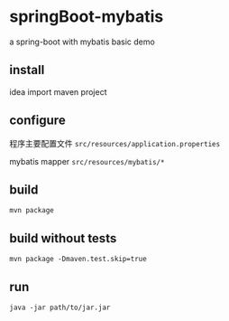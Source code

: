 # springBoot-mybatis
a spring-boot with mybatis basic demo


## install

idea import maven project

## configure

程序主要配置文件
`src/resources/application.properties`

mybatis mapper
`src/resources/mybatis/*`




## build

`mvn package`

## build without tests

`mvn package -Dmaven.test.skip=true`

## run

`java -jar path/to/jar.jar`
